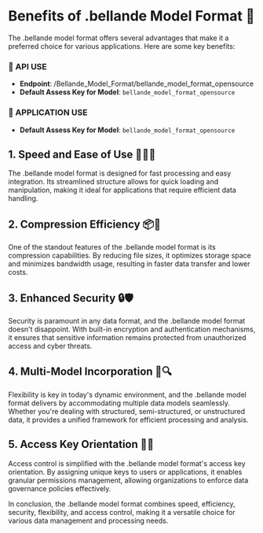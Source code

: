 # Benefits of .bellande Model Format 🚀

The .bellande model format offers several advantages that make it a preferred choice for various applications. Here are some key benefits:

### 🔑 API USE
- **Endpoint**: /Bellande_Model_Format/bellande_model_format_opensource
- **Default Assess Key for Model**: ``bellande_model_format_opensource``
### 🔐 APPLICATION USE
- **Default Assess Key for Model**: ``bellande_model_format_opensource``

## 1. Speed and Ease of Use 🏃‍♂️💨

The .bellande model format is designed for fast processing and easy integration. Its streamlined structure allows for quick loading and manipulation, making it ideal for applications that require efficient data handling.

## 2. Compression Efficiency 📦💾

One of the standout features of the .bellande model format is its compression capabilities. By reducing file sizes, it optimizes storage space and minimizes bandwidth usage, resulting in faster data transfer and lower costs.

## 3. Enhanced Security 🔒🛡️

Security is paramount in any data format, and the .bellande model format doesn't disappoint. With built-in encryption and authentication mechanisms, it ensures that sensitive information remains protected from unauthorized access and cyber threats.

## 4. Multi-Model Incorporation 🔄🔍

Flexibility is key in today's dynamic environment, and the .bellande model format delivers by accommodating multiple data models seamlessly. Whether you're dealing with structured, semi-structured, or unstructured data, it provides a unified framework for efficient processing and analysis.

## 5. Access Key Orientation 🔑🔐

Access control is simplified with the .bellande model format's access key orientation. By assigning unique keys to users or applications, it enables granular permissions management, allowing organizations to enforce data governance policies effectively.

In conclusion, the .bellande model format combines speed, efficiency, security, flexibility, and access control, making it a versatile choice for various data management and processing needs.
